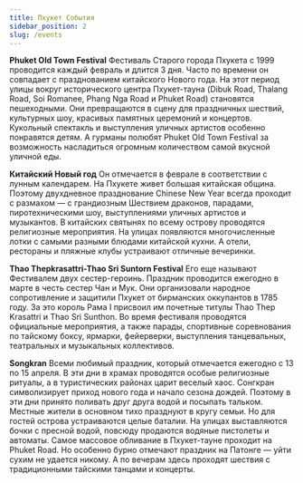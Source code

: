 ```yaml
---
title: Пхукет События
sidebar_position: 2
slug: /events
---
```



**Phuket Old Town Festival**
Фестиваль Старого города Пхукета с 1999 проводится каждый февраль и длится 3 дня. Часто по времени он совпадает с празднованием китайского Нового года. На этот период улицы вокруг исторического центра Пхукет-тауна (Dibuk Road, Thalang Road, Soi Romanee, Phang Nga Road и Phuket Road) становятся пешеходными. Они превращаются в сцену для праздничных шествий, культурных шоу, красивых памятных церемоний и концертов. Кукольный спектакль и выступления уличных артистов особенно понравятся детям. А гурманы полюбят Phuket Old Town Festival за возможность насладиться огромным количеством самой вкусной уличной еды.

**Китайский Новый год**
Он отмечается в феврале в соответствии с лунным календарем. На Пхукете живет большая китайская община. Поэтому двухдневное празднование Chinese New Year всегда проходит с размахом — с грандиозным Шествием драконов, парадами, пиротехническими шоу, выступлениями уличных артистов и музыкантов. В китайских святынях по всему острову проводятся религиозные мероприятия. На улицах появляются многочисленные лотки с самыми разными блюдами китайской кухни. А отели, рестораны и пляжные клубы устраивают отличные вечеринки.

**Thao Thepkrasattri-Thao Sri Suntorn Festival**
Его еще называют Фестивалем двух сестер-героинь. Праздник проводится ежегодно в марте в честь сестер Чан и Мук. Они организовали народное сопротивление и защитили Пхукет от бирманских оккупантов в 1785 году. За это король Рама I присвоил им почетные титулы Thao Thep Krasattri и Thao Sri Sunthon. Во время фестиваля проводятся официальные мероприятия, а также парады, спортивные соревнования по тайскому боксу, ярмарки, фейерверки, выступления танцевальных, театральных и музыкальных коллективов.

**Songkran**
Всеми любимый праздник, который отмечается ежегодно с 13 по 15 апреля. В эти дни в храмах проводятся особые религиозные ритуалы, а в туристических районах царит веселый хаос. Сонгкран символизирует приход нового года и начало сезона дождей. Поэтому в эти дни принято поливать друг друга водой и посыпать тальком. Местные жители в основном тихо празднуют в кругу семьи. Но для гостей острова устраиваются целые баталии. На улицах выставляются бочки с пресной водой, повсюду продаются водяные пистолеты и автоматы. Самое массовое обливание в Пхукет-тауне проходит на Phuket Road. Но особенно бурно отмечают праздник на Патонге — уйти сухим не удается никому. А по вечерам здесь проходят шествия с традиционными тайскими танцами и концерты.